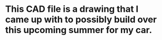 # This CAD file is a drawing that I came up with to possibly build over this upcoming summer for my car.
